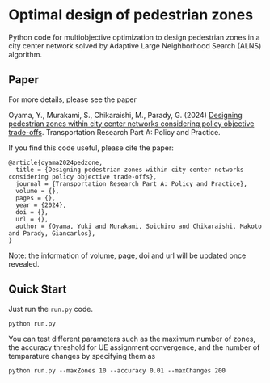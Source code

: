 # Optimal design of pedestrian zones
Python code for multiobjective optimization to design pedestrian zones in a city center network solved by Adaptive Large Neighborhood Search (ALNS) algorithm.

## Paper
For more details, please see the paper

Oyama, Y., Murakami, S., Chikaraishi, M., Parady, G. (2024) [Designing pedestrian zones within city center networks considering policy objective trade-offs](https://ssrn.com/abstract=4646591). Transportation Research Part A: Policy and Practice. 

If you find this code useful, please cite the paper:
```
@article{oyama2024pedzone,
  title = {Designing pedestrian zones within city center networks considering policy objective trade-offs},
  journal = {Transportation Research Part A: Policy and Practice},
  volume = {},
  pages = {},
  year = {2024},
  doi = {},
  url = {},
  author = {Oyama, Yuki and Murakami, Soichiro and Chikaraishi, Makoto and Parady, Giancarlos},
}
```

Note: the information of volume, page, doi and url will be updated once revealed.

## Quick Start
Just run the ```run.py``` code.

```
python run.py
```

You can test different parameters such as the maximum number of zones, the accuracy threshold for UE assignment convergence, and the number of temparature changes by specifying them as

```
python run.py --maxZones 10 --accuracy 0.01 --maxChanges 200
```

